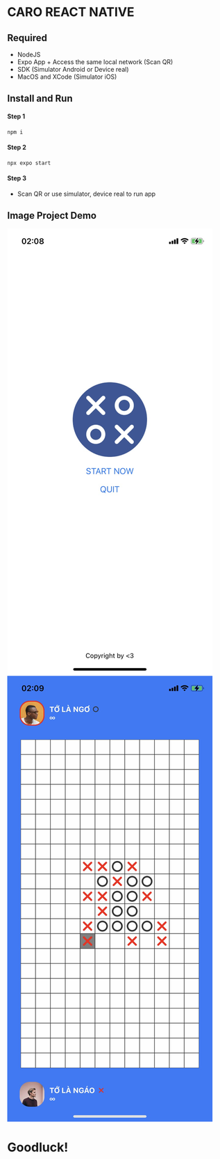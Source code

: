 # CARO REACT NATIVE

## Required
- NodeJS
- Expo App + Access the same local network (Scan QR)
- SDK (Simulator Android or Device real)
- MacOS and XCode (Simulator iOS)

## Install and Run
#### Step 1
```
npm i
```
#### Step 2
```
npx expo start
```
#### Step 3
- Scan QR or use simulator, device real to run app

## Image Project Demo
<img src="./images/demo_1.png">
<img src="./images/demo_2.png">

# Goodluck!